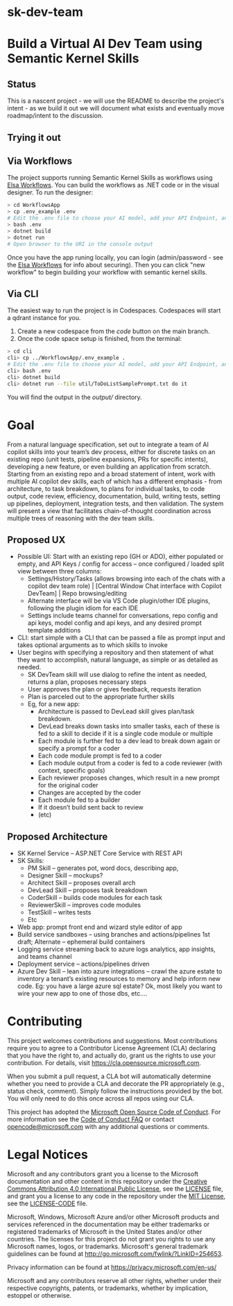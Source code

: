 
# sk-dev-team

# Build a Virtual AI Dev Team using Semantic Kernel Skills

## Status

This is a nascent project - we will use the README to describe the project's intent - as we build it out we will document what exists and eventually move roadmap/intent to the discussion.

## Trying it out

## Via Workflows

The project supports running Semantic Kernel Skills as workflows using [Elsa Workflows](https://v3.elsaworkflows.io).  You can build the workflows as .NET code or in the visual designer.
To run the designer:

```bash
> cd WorkflowsApp
> cp .env_example .env
# Edit the .env file to choose your AI model, add your API Endpoint, and secrets.
> bash .env
> dotnet build
> dotnet run
# Open browser to the URI in the console output
```

Once you have the app runing locally, you can login (admin/password - see the [Elsa Workflows](https://v3.elsaworkflows.io) for info about securing). Then you can click "new workflow" to begin building your workflow with semantic kernel skills.

## Via CLI

The easiest way to run the project is in Codespaces. Codespaces will start a qdrant instance for you.

1. Create a new codespace from the *code* button on the main branch.
2. Once the code space setup is finished, from the terminal:

```bash
> cd cli
cli> cp ../WorkflowsApp/.env_example . 
# Edit the .env file to choose your AI model, add your API Endpoint, and secrets.
cli> bash .env
cli> dotnet build
cli> dotnet run --file util/ToDoListSamplePrompt.txt do it
```

You will find the output in the *output/* directory.

# Goal

From a natural language specification, set out to integrate a team of AI copilot skills into your team’s dev process, either for discrete tasks on an existing repo (unit tests, pipeline expansions, PRs for specific intents), developing a new feature, or even building an application from scratch.  Starting from an existing repo and a broad statement of intent, work with multiple AI copilot dev skills, each of which has a different emphasis - from architecture, to task breakdown, to plans for individual tasks, to code output, code review, efficiency, documentation, build, writing tests, setting up pipelines, deployment, integration tests, and then validation.
The system will present a view that facilitates chain-of-thought coordination across multiple trees of reasoning with the dev team skills.

## Proposed UX

* Possible UI: Start with an existing repo (GH or ADO), either populated or empty, and API Keys / config for access – once configured / loaded split view between three columns:
  * Settings/History/Tasks (allows browsing into each of the chats with a copilot dev team role) | [Central Window Chat interface with Copilot DevTeam] | Repo browsing/editing
  * Alternate interface will be via VS Code plugin/other IDE plugins, following the plugin idiom for each IDE
  * Settings include teams channel for conversations, repo config and api keys, model config and api keys, and any desired prompt template additions
* CLI: start simple with a CLI that can be passed a file as prompt input and takes optional arguments as to which skills to invoke
* User begins with specifying a repository and then statement of what they want to accomplish, natural language, as simple or as detailed as needed.
  * SK DevTeam skill will use dialog to refine the intent as needed, returns a plan, proposes necessary steps
  * User approves the plan or gives feedback, requests iteration
  * Plan is parceled out to the appropriate further skills
  * Eg, for a new app:
    * Architecture is passed to DevLead skill gives plan/task breakdown.
    * DevLead breaks down tasks into smaller tasks, each of these is fed to a skill to decide if it is a single code module or multiple
    * Each module is further fed to a dev lead to break down again or specify a prompt for a coder
    * Each code module prompt is fed to a coder
    * Each module output from a coder is fed to a code reviewer (with context, specific goals)
    * Each reviewer proposes changes, which result in a new prompt for the original coder
    * Changes are accepted by the coder
    * Each module fed to a builder
    * If it doesn’t build sent back to review
    * (etc)

## Proposed Architecture

* SK Kernel Service – ASP.NET Core Service with REST API
* SK Skills:
  * PM Skill – generates pot, word docs, describing app,
  * Designer Skill – mockups?
  * Architect Skill – proposes overall arch
  * DevLead Skill – proposes task breakdown
  * CoderSkill – builds code modules for each task
  * ReviewerSkill – improves code modules
  * TestSkill – writes tests
  * Etc
* Web app: prompt front end and wizard style editor of app
* Build service sandboxes – using branches and actions/pipelines 1st draft; Alternate – ephemeral build containers
* Logging service streaming back to azure logs analytics, app insights, and teams channel
* Deployment service – actions/pipelines driven
* Azure Dev Skill – lean into azure integrations – crawl the azure estate to inventory a tenant’s existing resources to memory and help inform new code. Eg: you have a large azure sql estate? Ok, most likely you want to wire your new app to one of those dbs, etc….

# Contributing

This project welcomes contributions and suggestions.  Most contributions require you to agree to a
Contributor License Agreement (CLA) declaring that you have the right to, and actually do, grant us
the rights to use your contribution. For details, visit <https://cla.opensource.microsoft.com>.

When you submit a pull request, a CLA bot will automatically determine whether you need to provide
a CLA and decorate the PR appropriately (e.g., status check, comment). Simply follow the instructions
provided by the bot. You will only need to do this once across all repos using our CLA.

This project has adopted the [Microsoft Open Source Code of Conduct](https://opensource.microsoft.com/codeofconduct/).
For more information see the [Code of Conduct FAQ](https://opensource.microsoft.com/codeofconduct/faq/) or
contact [opencode@microsoft.com](mailto:opencode@microsoft.com) with any additional questions or comments.

# Legal Notices

Microsoft and any contributors grant you a license to the Microsoft documentation and other content
in this repository under the [Creative Commons Attribution 4.0 International Public License](https://creativecommons.org/licenses/by/4.0/legalcode),
see the [LICENSE](LICENSE) file, and grant you a license to any code in the repository under the [MIT License](https://opensource.org/licenses/MIT), see the
[LICENSE-CODE](LICENSE-CODE) file.

Microsoft, Windows, Microsoft Azure and/or other Microsoft products and services referenced in the documentation
may be either trademarks or registered trademarks of Microsoft in the United States and/or other countries.
The licenses for this project do not grant you rights to use any Microsoft names, logos, or trademarks.
Microsoft's general trademark guidelines can be found at <http://go.microsoft.com/fwlink/?LinkID=254653>.

Privacy information can be found at <https://privacy.microsoft.com/en-us/>

Microsoft and any contributors reserve all other rights, whether under their respective copyrights, patents,
or trademarks, whether by implication, estoppel or otherwise.
